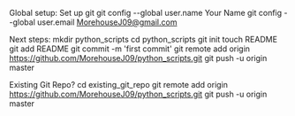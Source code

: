 Global setup:
 Set up git
  git config --global user.name Your Name
  git config --global user.email MorehouseJ09@gmail.com
      
Next steps:
  mkdir python_scripts
  cd python_scripts
  git init
  touch README
  git add README
  git commit -m 'first commit'
  git remote add origin https://github.com/MorehouseJ09/python_scripts.git
  git push -u origin master
      
Existing Git Repo?
  cd existing_git_repo
  git remote add origin https://github.com/MorehouseJ09/python_scripts.git
  git push -u origin master
